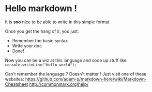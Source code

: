 # Hello markdown !

It is **soo** nice to be able to write in this simple format

Once you get the hang of *it*, you just:

* Remember the basic syntax
* Write your doc
* Done!

Now you can be a wiz at this language and code up stuff like `console.writeLine("Hello world");`

Can't remember the language ? Doesn't matter ! Just visit one of these websites:
https://github.com/adam-p/markdown-here/wiki/Markdown-Cheatsheet
http://commonmark.org/help/
